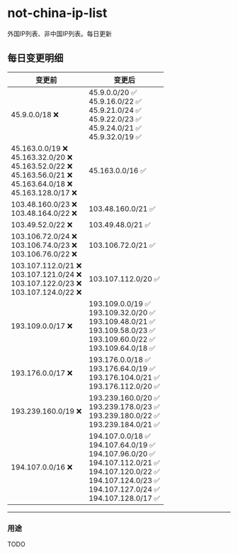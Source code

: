 # not-china-ip-list
外国IP列表、非中国IP列表。每日更新

每日变更明细
--------------------
|  变更前   | 变更后 |
|  ----  | ----  |
|  45.9.0.0/18 :x:  | 45.9.0.0/20 :white_check_mark: <br> 45.9.16.0/22 :white_check_mark: <br> 45.9.21.0/24 :white_check_mark: <br> 45.9.22.0/23 :white_check_mark: <br> 45.9.24.0/21 :white_check_mark: <br> 45.9.32.0/19 :white_check_mark: <br>  | 
|  45.163.0.0/19 :x: <br> 45.163.32.0/20 :x: <br> 45.163.52.0/22 :x: <br> 45.163.56.0/21 :x: <br> 45.163.64.0/18 :x: <br> 45.163.128.0/17 :x: <br> | 45.163.0.0/16 :white_check_mark: | 
|  103.48.160.0/23 :x: <br> 103.48.164.0/22 :x: <br> | 103.48.160.0/21 :white_check_mark: | 
|  103.49.52.0/22 :x:  | 103.49.48.0/21 :white_check_mark: | 
|  103.106.72.0/24 :x: <br> 103.106.74.0/23 :x: <br> 103.106.76.0/22 :x: <br> | 103.106.72.0/21 :white_check_mark: | 
|  103.107.112.0/21 :x: <br> 103.107.121.0/24 :x: <br> 103.107.122.0/23 :x: <br> 103.107.124.0/22 :x: <br> | 103.107.112.0/20 :white_check_mark: | 
|  193.109.0.0/17 :x:  | 193.109.0.0/19 :white_check_mark: <br> 193.109.32.0/20 :white_check_mark: <br> 193.109.48.0/21 :white_check_mark: <br> 193.109.58.0/23 :white_check_mark: <br> 193.109.60.0/22 :white_check_mark: <br> 193.109.64.0/18 :white_check_mark: <br>  | 
|  193.176.0.0/17 :x:  | 193.176.0.0/18 :white_check_mark: <br> 193.176.64.0/19 :white_check_mark: <br> 193.176.104.0/21 :white_check_mark: <br> 193.176.112.0/20 :white_check_mark: <br>  | 
|  193.239.160.0/19 :x:  | 193.239.160.0/20 :white_check_mark: <br> 193.239.178.0/23 :white_check_mark: <br> 193.239.180.0/22 :white_check_mark: <br> 193.239.184.0/21 :white_check_mark: <br>  | 
|  194.107.0.0/16 :x:  | 194.107.0.0/18 :white_check_mark: <br> 194.107.64.0/19 :white_check_mark: <br> 194.107.96.0/20 :white_check_mark: <br> 194.107.112.0/21 :white_check_mark: <br> 194.107.120.0/22 :white_check_mark: <br> 194.107.124.0/23 :white_check_mark: <br> 194.107.127.0/24 :white_check_mark: <br> 194.107.128.0/17 :white_check_mark: <br>  | 

--------------------
### 用途
TODO
